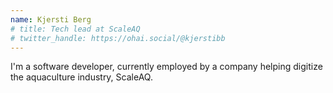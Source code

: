 ```yaml
---
name: Kjersti Berg
# title: Tech lead at ScaleAQ
# twitter_handle: https://ohai.social/@kjerstibb
---
```


I'm a software developer, currently employed by a company helping digitize the aquaculture industry, ScaleAQ. 

